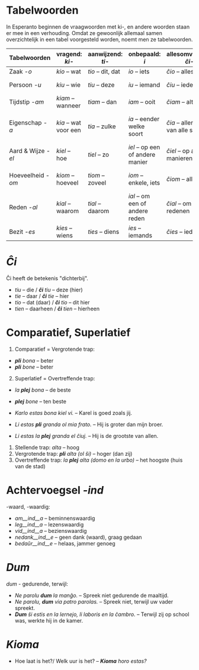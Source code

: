 # Tabelwoorden

In Esperanto beginnen de vraagwoorden met ki-, en andere woorden staan er mee in een verhouding. Omdat ze gewoonlijk allemaal samen overzichtelijk in een tabel voorgesteld worden, noemt men ze tabelwoorden.

| Tabelwoorden       | vragend: *ki-*       | aanwijzend: *ti-* | onbepaald: *i*                  | allesomvattend: *ĉi-*              | ontkennend: *neni-*                       | 
| ---                | ---                  | ---               | ---                             | ---                                | ---                                       | 
| Zaak *-o*          | *kio* – wat          | *tio* – dit, dat  | *io* – iets                     | *ĉio* – alles                      | *nenio* – niets                           | 
| Persoon *-u*       | *kiu* – wie          | *tiu* – deze      | *iu* – iemand                   | *ĉiu* – iedereen                   | *neniu* – niemand                         | 
| Tijdstip *-am*     | *kiam* – wanneer     | *tiam* – dan      | *iam* – ooit                    | *ĉiam* – altijd                    | *neniam* – nooit                          | 
| Eigenschap *-a*    | *kia* – wat voor een | *tia* – zulke     | *ia* – eender welke soort       | *ĉia* – allerlei, van alle soorten | *nenia* – generlei, van geen enkele soort | 
| Aard & Wijze *-el* | *kiel* – hoe         | *tiel* – zo       | *iel* – op een of andere manier | *ĉiel* – op alle manieren          | *neniel* – op geen enkele manier          | 
| Hoeveelheid *-om*  | *kiom* – hoeveel     | *tiom* – zoveel   | *iom* – enkele, iets            | *ĉiom* – alles                     | *neniom* – geen enkele hoeveelheid        | 
| Reden *-al*        | *kial* – waarom      | *tial* – daarom   | *ial* – om een of andere reden  | *ĉial* – om alle redenen           | *nenial* – om  geen enkele reden          | 
| Bezit *-es*        | *kies* – wiens       | *ties* – diens    | *ies* – iemands                 | *ĉies* – ieders                    | *nenies* – niemands                       | 

# *Ĉi*

Ĉi heeft de betekenis "dichterbij".

- *tiu* – die      / *__ĉi__ tiu* – deze (hier)
- *tie* – daar       / *__ĉi__ tie* – hier
- *tio* – dat (daar) / *__ĉi__ tio* – dit hier
- *tien* – daarheen   / *__ĉi__ tien* – hierheen
 

# Comparatief, Superlatief

1. Comparatief = Vergrotende trap:	

  - *__pli__ bona* – beter
  - *__pli__ bone* – beter

2. Superlatief = Overtreffende trap:	

  - *la __plej__ bona* – de beste
  - *__plej__ bone* – ten beste


- *Karlo estas bona kiel vi.* – Karel is goed zoals jij.
- *Li estas __pli__ granda ol mia frato.* – Hij is groter dan mijn broer.
- *Li estas la __plej__ granda el ĉiuj.* – Hij is de grootste van allen.


1. Stellende trap:	*alta* – hoog
2. Vergrotende trap:	*__pli__ alta (ol ŝi)* – hoger (dan zij)
3. Overtreffende trap:	*la __plej__ alta (domo en la urbo)* – het hoogste (huis van de stad)
 

# Achtervoegsel *-ind*

-waard, -waardig:

- *am__ind__a* – beminnenswaardig
- *leg__ind__a* – lezenswaardig
- *vid__ind__a* – bezienswaardig
- *nedank__ind__e* – geen dank (waard), graag gedaan
- *bedaŭr__ind__e* – helaas, jammer genoeg


# *Dum* 

*dum* - gedurende, terwijl:

- *Ne parolu __dum__ la manĝo.* – Spreek niet gedurende de maaltijd.
- *Ne parolu, __dum__ via patro parolas.* – Spreek niet, terwijl uw vader spreekt.
- *__Dum__ ŝi estis en la lernejo, li laboris en la ĉambro.* – Terwijl zij op school was, werkte hij in de kamer.

 
# *Kioma*

- Hoe laat is het?/ Welk uur is het? – *__Kioma__ horo estas?*

 
